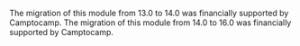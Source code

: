 The migration of this module from 13.0 to 14.0 was financially supported
by Camptocamp. The migration of this module from 14.0 to 16.0 was
financially supported by Camptocamp.
